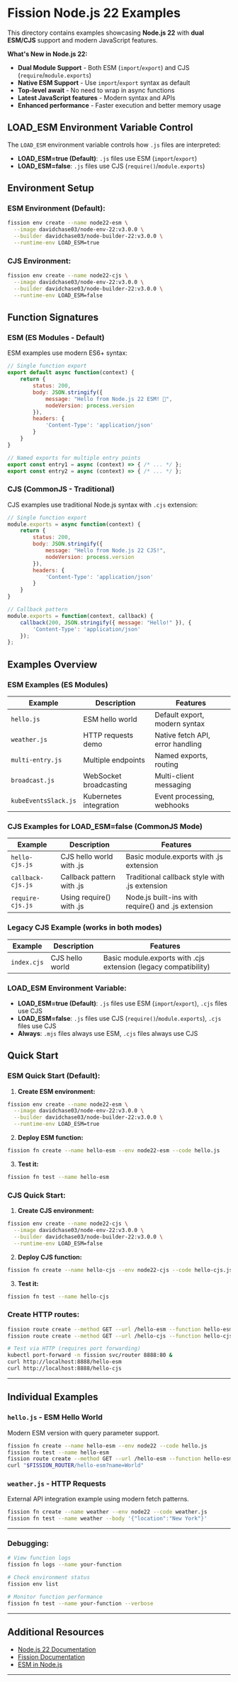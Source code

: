 # Fission Node.js 22 Examples

This directory contains examples showcasing **Node.js 22** with **dual ESM/CJS** support and modern JavaScript features.

**What's New in Node.js 22:**
- **Dual Module Support** - Both ESM (`import`/`export`) and CJS (`require`/`module.exports`)
- **Native ESM Support** - Use `import`/`export` syntax as default
- **Top-level await** - No need to wrap in async functions
- **Latest JavaScript features** - Modern syntax and APIs
- **Enhanced performance** - Faster execution and better memory usage

## LOAD_ESM Environment Variable Control

The `LOAD_ESM` environment variable controls how `.js` files are interpreted:
- **LOAD_ESM=true (Default)**: `.js` files use ESM (`import`/`export`)
- **LOAD_ESM=false**: `.js` files use CJS (`require()`/`module.exports`)

## Environment Setup

### **ESM Environment (Default):**
```bash
fission env create --name node22-esm \
  --image davidchase03/node-env-22:v3.0.0 \
  --builder davidchase03/node-builder-22:v3.0.0 \
  --runtime-env LOAD_ESM=true
```

### **CJS Environment:**
```bash
fission env create --name node22-cjs \
  --image davidchase03/node-env-22:v3.0.0 \
  --builder davidchase03/node-builder-22:v3.0.0 \
  --runtime-env LOAD_ESM=false
```


## Function Signatures

### **ESM (ES Modules - Default)**
ESM examples use modern ES6+ syntax:
```javascript
// Single function export
export default async function(context) {
    return {
        status: 200,
        body: JSON.stringify({
            message: "Hello from Node.js 22 ESM! 🚀",
            nodeVersion: process.version
        }),
        headers: {
            'Content-Type': 'application/json'
        }
    }
}
```

```javascript
// Named exports for multiple entry points
export const entry1 = async (context) => { /* ... */ };
export const entry2 = async (context) => { /* ... */ };
```

### **CJS (CommonJS - Traditional)**
CJS examples use traditional Node.js syntax with `.cjs` extension:
```javascript
// Single function export
module.exports = async function(context) {
    return {
        status: 200,
        body: JSON.stringify({
            message: "Hello from Node.js 22 CJS!",
            nodeVersion: process.version
        }),
        headers: {
            'Content-Type': 'application/json'
        }
    }
}

// Callback pattern
module.exports = function(context, callback) {
    callback(200, JSON.stringify({ message: "Hello!" }), {
        'Content-Type': 'application/json'
    });
};
```

## Examples Overview

### ESM Examples (ES Modules)
| Example | Description | Features |
|---------|-------------|----------|
| `hello.js` | ESM hello world | Default export, modern syntax |
| `weather.js` | HTTP requests demo | Native fetch API, error handling |
| `multi-entry.js` | Multiple endpoints | Named exports, routing |
| `broadcast.js` | WebSocket broadcasting | Multi-client messaging |
| `kubeEventsSlack.js` | Kubernetes integration | Event processing, webhooks |

### CJS Examples for LOAD_ESM=false (CommonJS Mode)
| Example | Description | Features |
|---------|-------------|----------|
| `hello-cjs.js` | CJS hello world with .js | Basic module.exports with .js extension |
| `callback-cjs.js` | Callback pattern with .js | Traditional callback style with .js extension |
| `require-cjs.js` | Using require() with .js | Node.js built-ins with require() and .js extension |

### Legacy CJS Example (works in both modes)
| Example | Description | Features |
|---------|-------------|----------|
| `index.cjs` | CJS hello world | Basic module.exports with .cjs extension (legacy compatibility) |

### LOAD_ESM Environment Variable:
- **LOAD_ESM=true (Default)**: `.js` files use ESM (`import`/`export`), `.cjs` files use CJS
- **LOAD_ESM=false**: `.js` files use CJS (`require()`/`module.exports`), `.cjs` files use CJS  
- **Always**: `.mjs` files always use ESM, `.cjs` files always use CJS

## Quick Start

### **ESM Quick Start (Default):**
1. **Create ESM environment:**
```bash
fission env create --name node22-esm \
  --image davidchase03/node-env-22:v3.0.0 \
  --builder davidchase03/node-builder-22:v3.0.0 \
  --runtime-env LOAD_ESM=true
```

2. **Deploy ESM function:**
```bash
fission fn create --name hello-esm --env node22-esm --code hello.js
```

3. **Test it:**
```bash
fission fn test --name hello-esm
```

### **CJS Quick Start:**
1. **Create CJS environment:**
```bash
fission env create --name node22-cjs \
  --image davidchase03/node-env-22:v3.0.0 \
  --builder davidchase03/node-builder-22:v3.0.0 \
  --runtime-env LOAD_ESM=false
```

2. **Deploy CJS function:**
```bash
fission fn create --name hello-cjs --env node22-cjs --code hello-cjs.js
```

3. **Test it:**
```bash
fission fn test --name hello-cjs
```

### **Create HTTP routes:**
```bash
fission route create --method GET --url /hello-esm --function hello-esm
fission route create --method GET --url /hello-cjs --function hello-cjs

# Test via HTTP (requires port forwarding)
kubectl port-forward -n fission svc/router 8888:80 &
curl http://localhost:8888/hello-esm
curl http://localhost:8888/hello-cjs
```

---

## Individual Examples


### `hello.js` - ESM Hello World  
Modern ESM version with query parameter support.

```bash
fission fn create --name hello-esm --env node22 --code hello.js
fission fn test --name hello-esm
fission route create --method GET --url /hello-esm --function hello-esm
curl "$FISSION_ROUTER/hello-esm?name=World"
```


### `weather.js` - HTTP Requests
External API integration example using modern fetch patterns.

```bash
fission fn create --name weather --env node22 --code weather.js
fission fn test --name weather --body '{"location":"New York"}'
```

---

### Debugging:
```bash
# View function logs
fission fn logs --name your-function

# Check environment status
fission env list

# Monitor function performance
fission fn test --name your-function --verbose
```

---

## Additional Resources

- [Node.js 22 Documentation](https://nodejs.org/docs/latest-v22.x/)
- [Fission Documentation](https://fission.io/docs/)
- [ESM in Node.js](https://nodejs.org/api/esm.html)

---

